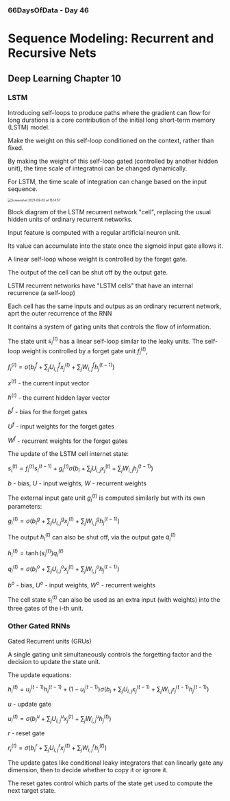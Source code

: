 ### 66DaysOfData - Day 46

# Sequence Modeling: Recurrent and Recursive Nets

## Deep Learning Chapter 10

### LSTM

Introducing self-loops to produce paths where the gradient can flow for long durations is a core contribution of the initial long short-term memory (LSTM) model.

Make the weight on this self-loop conditioned on the context, rather than fixed.

By making the weight of this self-loop gated (controlled by another hidden unit), the time scale of integratnoi can be changed dynamically. 

For LSTM, the time scale of integration can change based on the input sequence. 

<img src="/Users/hirahtang/Library/Application Support/typora-user-images/Screenshot 2021-09-02 at 15.14.57.png" alt="Screenshot 2021-09-02 at 15.14.57" style="zoom:50%;" />

Block diagram of the LSTM recurrent network "cell", replacing the usual hidden units of ordinary recurrent networks.

Input feature is computed with a regular artificial neuron unit.

Its value can accumulate into the state once the sigmoid input gate allows it.

A linear self-loop whose weight is controlled by the forget gate. 

The output of the cell can be shut off by the output gate.

LSTM recurrent networks have "LSTM cells" that have an internal recurrence (a self-loop)

Each cell has the same inputs and outpus as an ordinary recurrent network, aprt the outer recurrence of the RNN

It contains a system of gating units that controls the flow of information.

The state unit $s_{i}^{(t)}$ has a linear self-loop similar to the leaky units. The self-loop weight is controlled by a forget gate unit $f_{i}^{(t)}$, 

 $f_{i}^{(t)}=\sigma\left(b_{i}^{f}+\sum_{j} U_{i, j}^{f} x_{j}^{(t)}+\sum_{j} W_{i, j}^{f} h_{j}^{(t-1)}\right)$

$x^{(t)}$ - the current input vector

$h^{(t)}$ - the current hidden layer vector

$b^{f}$ - bias for the forget gates

$U^{f}$ - input weights for the forget gates

$W^{f}$ - recurrent weights for the forget gates

The update of the LSTM cell internet state:

$s_{i}^{(t)}=f_{i}^{(t)} s_{i}^{(t-1)}+g_{i}^{(t)} \sigma\left(b_{i}+\sum_{j} U_{i, j} x_{j}^{(t)}+\sum_{j} W_{i, j} h_{j}^{(t-1)}\right)$

$b$ - bias, $U$ - input weights, $W$ - recurrent weights

The external input gate unit $g_{i}^{(t)}$ is computed similarly but with its own parameters:

$g_{i}^{(t)}=\sigma\left(b_{i}^{g}+\sum_{j} U_{i, j}^{g} x_{j}^{(t)}+\sum_{j} W_{i, j}^{g} h_{j}^{(t-1)}\right)$

The output $h_{i}^{(t)}$ can also be shut off, via the output gate $q_{i}^{(t)}$

$h_{i}^{(t)}=\tanh \left(s_{i}^{(t)}\right) q_{i}^{(t)}$

$q_{i}^{(t)}=\sigma\left(b_{i}^{o}+\sum_{j} U_{i, j}^{o} x_{j}^{(t)}+\sum_{j} W_{i, j}^{o} h_{j}^{(t-1)}\right)$

$b^{o}$  - bias, $U^{o}$ - input weights, $W^{o}$ - recurrent weights

The cell state $s_{i}^{(t)}$ can also be used as an extra input (with weights) into the three gates of the i-th unit.

### Other Gated RNNs

Gated Recurrent units (GRUs)

A single gating unit simultaneously controls the forgetting factor and the decision to update the state unit.

The update equations:

$h_{i}^{(t)}=u_{i}^{(t-1)} h_{i}^{(t-1)}+\left(1-u_{i}^{(t-1)}\right) \sigma\left(b_{i}+\sum_{j} U_{i, j} x_{j}^{(t-1)}+\sum_{j} W_{i, j} r_{j}^{(t-1)} h_{j}^{(t-1)}\right)$

$u$ - update gate

$u_{i}^{(t)}=\sigma\left(b_{i}^{u}+\sum_{j} U_{i, j}^{u} x_{j}^{(t)}+\sum_{j} W_{i, j}^{u} h_{j}^{(t)}\right)$

$r$ - reset gate

$r_{i}^{(t)}=\sigma\left(b_{i}^{r}+\sum_{j} U_{i, j}^{r} x_{j}^{(t)}+\sum_{j} W_{i, j}^{r} h_{j}^{(t)}\right)$

The update gates like conditional leaky integrators that can linearly gate any dimension, then to decide whether to copy it or ignore it.

The reset gates control which parts of the state get used to compute the next target state.



